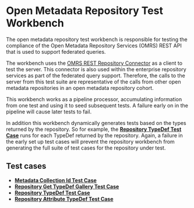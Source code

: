 <!-- SPDX-License-Identifier: Apache-2.0 -->
<!-- Copyright Contributors to the Egeria project. -->

  
# Open Metadata Repository Test Workbench

The open metadata repository test workbench is responsible for testing the compliance of the
Open Metadata Repository Services (OMRS) REST API that is used to support federated queries.

The workbench uses the [OMRS REST Repository Connector](../../../open-metadata-implementation/adapters/open-connectors/repository-services-connectors/open-metadata-collection-store-connectors/omrs-rest-repository-connector/README.md)
as a client to test the server.  This connector is also used within the enterprise repository
services as part of the federated query support.  Therefore, the calls to the
server from this test suite are representative of the calls from other open metadata
repositories in an open metadata repository cohort.

This workbench works as a pipeline processor, accumulating information from
one test and using it to seed subsequent tests.  A failure early on in the
pipeline will cause later tests to fail.


In addition this workbench dynamically generates tests based on the types returned
by the repository.  So for example,
the **[Repository TypeDef Test Case](repository-typedef-test-case.md)**
runs for each TypeDef returned by the repository.   Again, a failure in the early set up
test cases will prevent the repository workbench from generating the full suite of
test cases for the repository under test.

## Test cases

* **[Metadata Collection Id Test Case](repository-metadata-collection-id-test-case.md)**
* **[Repository Get TypeDef Gallery Test Case](repository-get-typedef-gallery-test-case.md)**
* **[Repository TypeDef Test Case](repository-typedef-test-case.md)**
* **[Repository Attribute TypeDef Test Case](repository-attribute-typedef-test-case.md)**


  